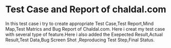 # Test Case and Report of chaldal.com
In this test case i try to create appropriate Test Case,Test Report,Mind Map,Test Matrics and Bug Report of Chaldal.com. Here i creat my test case with several type of feature.Here i also added the Exepected  Result,Actual Result,Test Data,Bug Screen Shot ,Reproducing Test Step,Final Status.
